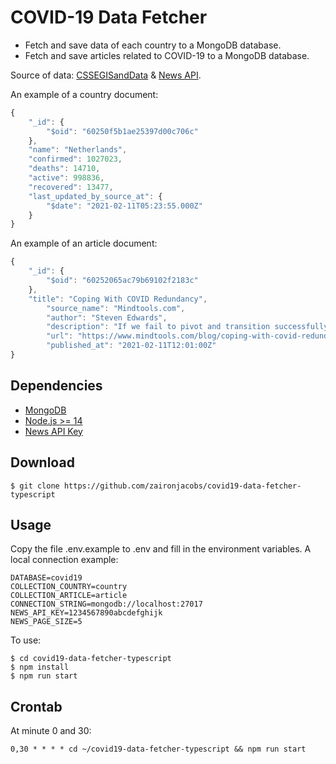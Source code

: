 COVID-19 Data Fetcher
=================

* Fetch and save data of each country to a MongoDB database.
* Fetch and save articles related to COVID-19 to a MongoDB database.

Source of data: [CSSEGISandData](https://github.com/CSSEGISandData/COVID-19) & [News API](https://newsapi.org/).

An example of a country document:
```javascript
{
    "_id": {
        "$oid": "60250f5b1ae25397d00c706c"
    },
    "name": "Netherlands",
    "confirmed": 1027023,
    "deaths": 14710,
    "active": 998836,
    "recovered": 13477,
    "last_updated_by_source_at": {
        "$date": "2021-02-11T05:23:55.000Z"
    }
}
```

An example of an article document:
```javascript
{
    "_id": {
        "$oid": "60252065ac79b69102f2183c"
    },
    "title": "Coping With COVID Redundancy",
        "source_name": "Mindtools.com",
        "author": "Steven Edwards",
        "description": "If we fail to pivot and transition successfully through...",
        "url": "https://www.mindtools.com/blog/coping-with-covid-redundancy/",
        "published_at": "2021-02-11T12:01:00Z"
}
```

## Dependencies
- [MongoDB](https://www.mongodb.com/)
- [Node.js >= 14](https://nodejs.org)
- [News API Key](https://newsapi.org/)

## Download
```console
$ git clone https://github.com/zaironjacobs/covid19-data-fetcher-typescript
```

## Usage
Copy the file .env.example to .env and fill in the environment variables.
A local connection example:
```
DATABASE=covid19
COLLECTION_COUNTRY=country
COLLECTION_ARTICLE=article
CONNECTION_STRING=mongodb://localhost:27017
NEWS_API_KEY=1234567890abcdefghijk
NEWS_PAGE_SIZE=5
```

To use:
```console
$ cd covid19-data-fetcher-typescript
$ npm install
$ npm run start
```

## Crontab
At minute 0 and 30:

```
0,30 * * * * cd ~/covid19-data-fetcher-typescript && npm run start
```